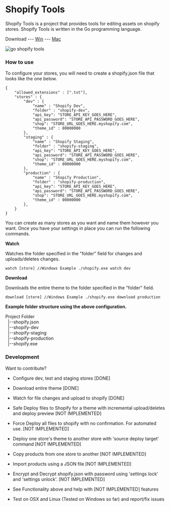 # Shopify Tools

Shopify Tools is a project that provides tools for editing assets on shopify stores. Shopify Tools is written in the Go programming language.

Download ---  [Win](https://github.com/zachzurn/go_shopify_tools/releases/download/v0.1/shopify.exe "Shopify Tools Windows")  ---  [Mac](https://github.com/zachzurn/go_shopify_tools/releases/download/v0.1/shopify "Shopify Tools Windows")


![go shopify tools](https://github.com/zachzurn/go_shopify_tools/raw/master/img/go_shopify_tools.png)

### How to use

To configure your stores, you will need to create a shopify.json file that looks like the one below.

    {
    	"allowed_extensions" : [".txt"],
    	"stores" : {
    		"dev" : {
    			"name" : "Shopify Dev",
    			"folder" : "shopify-dev",
    			"api_key": "STORE_API_KEY_GOES_HERE",
    			"api_password": "STORE_API_PASSWORD_GOES_HERE",
    			"shop": "STORE_URL_GOES_HERE.myshopify.com",
    			"theme_id" : 00000000
    		},
    		"staging" : {
    			"name" : "Shopify Staging",
    			"folder" : "shopify-staging",
    			"api_key": "STORE_API_KEY_GOES_HERE",
    			"api_password": "STORE_API_PASSWORD_GOES_HERE",
    			"shop": "STORE_URL_GOES_HERE.myshopify.com",
    			"theme_id" : 00000000
    		},
    		"production" : {
    			"name" : "Shopify Production",
    			"folder" : "shopify-production",
    			"api_key": "STORE_API_KEY_GOES_HERE",
    			"api_password": "STORE_API_PASSWORD_GOES_HERE",
    			"shop": "STORE_URL_GOES_HERE.myshopify.com",
    			"theme_id" : 00000000
    		},
    	}
    }
    
You can create as many stores as you want and name them however you want. Once you have your settings in place you can run the following commands.

**Watch**

Watches the folder specified in the "folder" field for changes and uploads/deletes changes.

    watch [store] //Windows Example ./shopify.exe watch dev
    
**Download**

Downloads the entire theme to the folder specified in the "folder" field.
    
    download [store] //Windows Example ./shopify.exe download production

**Example folder structure using the above configuration.**

Project Folder  
&nbsp;&nbsp;|--shopify.json  
&nbsp;&nbsp;|--shopify-dev  
&nbsp;&nbsp;|--shopify-staging   
&nbsp;&nbsp;|--shopify-production  
&nbsp;&nbsp;|--shopify.exe  

### Development

Want to contribute?

  - Configure dev, test and staging stores [DONE]
  - Download entire theme [DONE]
  - Watch for file changes and upload to shopify [DONE]
  - Safe Deploy files to Shopify for a theme with incremental upload/deletes and deploy preview [NOT IMPLEMENTED]
  - Force Deploy all files to shopify with no confirmation. For automated use. [NOT IMPLEMENTED]
  - Deploy one store's theme to another store with 'source deploy target' command [NOT IMPLEMENTED] 
  - Copy products from one store to another [NOT IMPLEMENTED]
  - Import products using a JSON file [NOT IMPLEMENTED]
  - Encrypt and Decrypt shopify.json with password using 'settings lock' and 'settings unlock'. [NOT IMPLEMENTED]


- See Functionality above and help with [NOT IMPLEMENTED] features
- Test on OSX and Linux (Tested on Windows so far) and report/fix issues